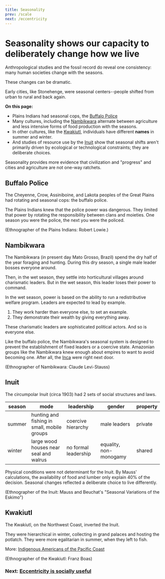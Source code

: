 ```yaml
---
title: Seasonality
prev: /scale
next: /eccentricity
---
```


# Seasonality shows our capacity to deliberately change how we live

Anthropological studies and the fossil record do reveal one consistency:
many human societies change with the seasons.

These changes can be dramatic.

Early cities, like Stonehenge, were seasonal centers--people shifted from urban to rural and back again.

**On this page:**

- Plains Indians had seasonal cops, the [Buffalo Police](#buffalo-police)
- Many cultures, including the [Nambikwara](#nambikwara) alternate between agriculture and less intensive forms of food production with the seasons.
- In other cultures, like the [Kwakiutl](#kwakiutl), individuals have different **names** in summer and winter.
- And studies of resource use by the [Inuit](#inuit) show that seasonal shifts aren't primarily driven by ecological or technological constraints; they are deliberate choices.

Seasonality provides more evidence that civilization and "progress" and cities and agriculture are not one-way ratchets.

## Buffalo Police

The Cheyenne, Crow, Assiniboine, and Lakota peoples of the Great Plains had rotating and seasonal cops: the buffalo police.

The Plains Indians knew that the police power was dangerous.
They limited that power by rotating the responsibility between clans and moieties.
One season you were the police, the next you were the policed.

(Ethnographer of the Plains Indians: Robert Lowie.)

## Nambikwara

The Nambikwara (in present day Mato Grosso, Brazil) spend the dry half of the year foraging and hunting.
During this dry season, a single male leader bosses everyone around.

Then, in the wet season, they settle into horticultural villages around charismatic leaders.
But in the wet season, this leader loses their power to command.

In the wet season, power is based on the ability to run a redistributive welfare program.
Leaders are expected to lead by example.

1. They work harder than everyone else, to set an example.
2. They demonstrate their wealth by giving everything away.

These charismatic leaders are sophisticated political actors.
And so is everyone else.

Like the buffalo police, the Nambikwara's seasonal system is designed to prevent the establishment of fixed leaders or a coercive state.
Amazonian groups like the Nambikwara knew enough about empires to want to avoid becoming one.
After all, the [Inca](/inca) were right next door.

(Ethnographer of Nambikwara: Claude Levi-Stauss)

## Inuit

The circumpolar Inuit (circa 1903) had 2 sets of social structures and laws.

season | mode | leadership | gender | property
-- | -- | -- | -- | --
summer | hunting and fishing in small, mobile groups | coercive hierarchy | male leaders | private
winter | large wood houses near seal and walrus | no formal leadership | equality, non-monogamy | shared

Physical conditions were not determinant for the Inuit.
By Mauss' calculations, the availability of food and lumber only explain 40% of the decision.
Seasonal changes reflected a deliberate choice to live differently.

(Ethnographer of the Inuit: Mauss and Beuchat's "Seasonal Variations of the Eskimo")

## Kwakiutl

The Kwakiutl, on the Northwest Coast, inverted the Inuit.

They were hierarchical in winter, collecting in grand palaces and hosting the potlatch.
They were more egalitarian in summer, when they left to fish.

More: [Indigenous Americans of the Pacific Coast](/pacific)

(Ethnographer of the Kwakiutl: Franz Boas)

### Next: [Eccentricity is socially useful](/eccentricity)
